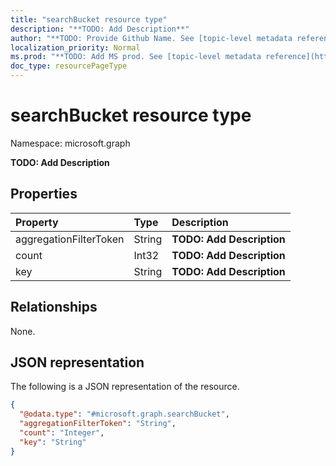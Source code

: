 ```yaml
---
title: "searchBucket resource type"
description: "**TODO: Add Description**"
author: "**TODO: Provide Github Name. See [topic-level metadata reference](https://msgo.azurewebsites.net/add/document/guidelines/metadata.html#topic-level-metadata)**"
localization_priority: Normal
ms.prod: "**TODO: Add MS prod. See [topic-level metadata reference](https://msgo.azurewebsites.net/add/document/guidelines/metadata.html#topic-level-metadata)**"
doc_type: resourcePageType
---
```


# searchBucket resource type

Namespace: microsoft.graph



**TODO: Add Description**

## Properties
|Property|Type|Description|
|:---|:---|:---|
|aggregationFilterToken|String|**TODO: Add Description**|
|count|Int32|**TODO: Add Description**|
|key|String|**TODO: Add Description**|

## Relationships
None.

## JSON representation
The following is a JSON representation of the resource.
<!-- {
  "blockType": "resource",
  "@odata.type": "microsoft.graph.searchBucket"
}
-->
``` json
{
  "@odata.type": "#microsoft.graph.searchBucket",
  "aggregationFilterToken": "String",
  "count": "Integer",
  "key": "String"
}
```

